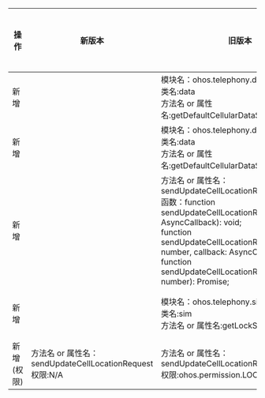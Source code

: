| 操作 | 新版本 | 旧版本 | d.ts文件 | 所属子系统 |
| ---- | ------ | ------ | -------- | ---------- |
|新增||模块名：ohos.telephony.data<br>类名:data<br>方法名 or 属性名:getDefaultCellularDataSlotId|@ohos.telephony.data.d.ts|电话服务|
|新增||模块名：ohos.telephony.data<br>类名:data<br>方法名 or 属性名:getDefaultCellularDataSlotIdSync|@ohos.telephony.data.d.ts|电话服务|
|新增||方法名 or 属性名：sendUpdateCellLocationRequest<br>函数：function sendUpdateCellLocationRequest(callback: AsyncCallback<void>): void;<br>function sendUpdateCellLocationRequest(slotId: number, callback: AsyncCallback<void>): void;<br>function sendUpdateCellLocationRequest(slotId?: number): Promise<void>;|@ohos.telephony.radio.d.ts|电话服务|
|新增||模块名：ohos.telephony.sim<br>类名:sim<br>方法名 or 属性名:getLockState|@ohos.telephony.sim.d.ts|电话服务|
|新增(权限)|方法名 or 属性名：sendUpdateCellLocationRequest<br>权限:N/A|方法名 or 属性名：sendUpdateCellLocationRequest<br>权限:ohos.permission.LOCATION|@ohos.telephony.radio.d.ts|电话服务|
